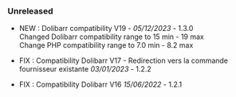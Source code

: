 ### Unreleased
- NEW : Dolibarr compatibility V19 - *05/12/2023* - 1.3.0  
  Changed Dolibarr compatibility range to 15 min - 19 max  
  Change PHP compatibility range to 7.0 min - 8.2 max

- FIX : Compatibility Dolibarr V17 - Redirection vers la commande fournisseur existante *03/01/2023* - 1.2.2
- FIX : Compatibility Dolibarr V16 *15/06/2022* - 1.2.1
